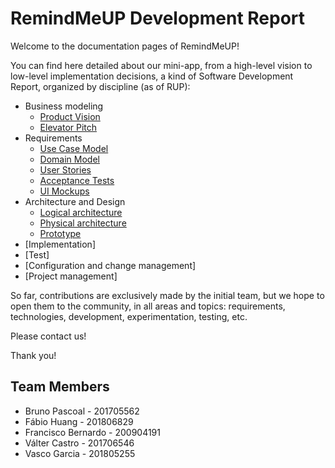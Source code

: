# RemindMeUP Development Report

Welcome to the documentation pages of RemindMeUP!

You can find here detailed about our mini-app, from a high-level vision to low-level implementation decisions, a kind of Software Development Report, organized by discipline (as of RUP): 

* Business modeling 
  * [Product Vision](https://github.com/LEIC-ES-2021-22/3LEIC01T1/blob/main/docs/ProductVision.md)
  * [Elevator Pitch](https://github.com/LEIC-ES-2021-22/3LEIC01T1/blob/main/docs/ElevatorPitch.md)
* Requirements
  * [Use Case Model](https://github.com/LEIC-ES-2021-22/3LEIC01T1/blob/main/docs/Requirements.md#Use-Case-Model)
  * [Domain Model](https://github.com/LEIC-ES-2021-22/3LEIC01T1/blob/main/docs/Requirements.md#Domain-Model)
  * [User Stories](https://github.com/LEIC-ES-2021-22/3LEIC01T1/blob/main/docs/Requirements.md#User-Stories)
  * [Acceptance Tests](https://github.com/LEIC-ES-2021-22/3LEIC01T1/blob/main/docs/Requirements.md#Acceptance-Tests)
  * [UI Mockups](https://github.com/LEIC-ES-2021-22/3LEIC01T1/blob/main/docs/Requirements.md#Mockup)
* Architecture and Design
  * [Logical architecture](https://github.com/LEIC-ES-2021-22/3LEIC01T1/blob/main/docs/ArchitectureAndDesign.md#Logical-Architecture)
  * [Physical architecture](https://github.com/LEIC-ES-2021-22/3LEIC01T1/blob/main/docs/ArchitectureAndDesign.md#Physical-Architecture)
  * [Prototype](https://github.com/LEIC-ES-2021-22/3LEIC01T1/blob/main/docs/ArchitectureAndDesign.md#Vertical-Prototype)
* [Implementation]
* [Test]
* [Configuration and change management]
* [Project management]

So far, contributions are exclusively made by the initial team, but we hope to open them to the community, in all areas and topics: requirements, technologies, development, experimentation, testing, etc.

Please contact us! 

Thank you!

## Team Members

- Bruno Pascoal - 201705562
- Fábio Huang - 201806829
- Francisco Bernardo - 200904191
- Válter Castro - 201706546
- Vasco Garcia - 201805255



